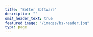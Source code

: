 ```yaml
---
title: "Better Software"
description: ""
omit_header_text: true
featured_image: "/images/bs-header.jpg"
type: page
---
```

